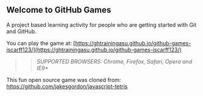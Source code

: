 ## Welcome to GitHub Games

A project based learning activity for people who are getting started with Git and GitHub. 

You can play the game at: [https://ghtrainingasu.github.io/github-games-iscarff123/](https://ghtrainingasu.github.io/github-games-iscarff123/)

>> _*SUPPORTED BROWSERS*: Chrome, Firefox, Safari, Opera and IE9+_

This fun open source game was cloned from: https://github.com/jakesgordon/javascript-tetris
